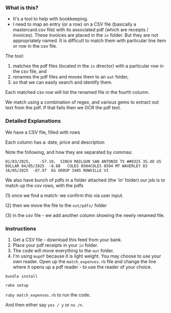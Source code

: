 ### What is this?

* It's a tool to help with bookkeeping.
* I need to map an entry (or a row) on a CSV file (basically a mastercard.csv file) with its associated pdf (which are receipts / invoices). These invoices are placed in the `in` folder. But they are not appropriately named. It is difficult to match them with particular line item or row in the csv file.

The tool:

1. matches the pdf files (located in the `in` director) with a particular row in the csv file, and
2. renames the pdf files and moves them to an `out` folder, 
3. so that we can easily search and identify them.

Each matched csv row will list the renamed file in the fourth column.

We match using a combination of regex, and various gems to extract out text from the pdf. If that fails then we OCR the pdf text.

### Detailed Explanations

We have a CSV file, filled with rows

Each column has a: date, price and description

Note the following, and how they are separated by commas:

`01/03/2025,    -57.19,  SINCH MAILGUN SAN ANTONIO TX ##0325 35.48 US DOLLAR
04/05/2025  -8.88   COLES 0504COLES 0504 MT WAVERLEY 03
16/05/2025  -87.97  EG GROUP 3485 ROWVILLE VI`

We also have bunch of pdfs in a folder attached (the 'in' folder) our job is to match up the csv rows, with the pdfs

(1) once we find a match: we confirm this via user input.

(2) then we move the file to the `out/pdfs/` folder

(3) in the csv file - we add another column showing the newly renamed file.

### Instructions

1. Get a CSV file - download this feed from your bank.
2. Place your pdf receipts in your `in` folder.
3. The code will move everything to the `out` folder.
4. I'm using `mupdf` because it is light weight. You may choose to use your own reader. Open up the `match_expenses.rb` file and change the line where it opens up a pdf reader - to use the reader of your choice.

`bundle install`

`rake setup`

`ruby match_expenses.rb` to run the code.

And then either say `yes / y` or `no /n`.

